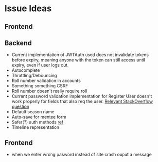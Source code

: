 # Issue Ideas

## Frontend

## Backend

- Current implementation of JWTAuth used does not invalidate tokens before expiry, meaning anyone with the token can still access until expiry, even if user logs out.
- Autocomplete
- Throttling/Debouncing
- Roll number validation in accounts
- Something something CSRF
- Roll number doesn't really require roll
- Current password validation implementation for Register User doesn't work properly for fields that also req the user. [Relevant StackOverflow question](https://stackoverflow.com/questions/36414804/integrate-django-password-validators-with-django-rest-framework-validate-passwor)
- Default season name
- Auto-save for mentee form
- Safer(?) auth methods [ref](https://indepth.dev/posts/1382/localstorage-vs-cookies)
- Timeline representation

## Frontend

- when we enter wrong pasword instead of site crash ouput a message
